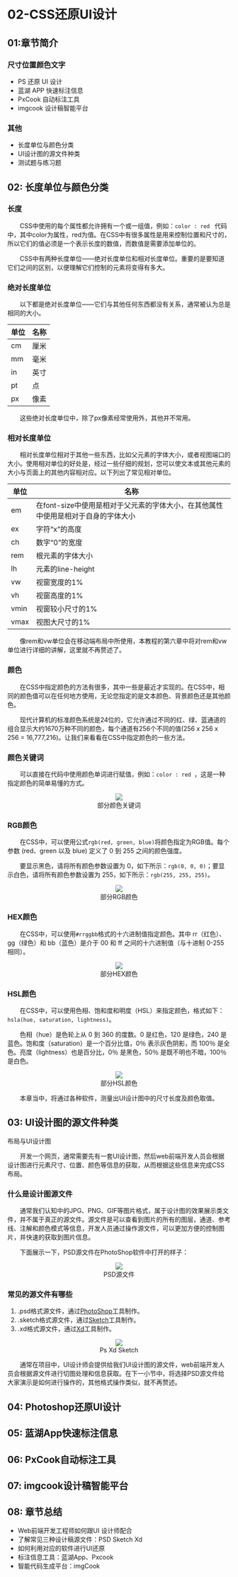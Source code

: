 # 02-CSS还原UI设计

## 01:章节简介

### 尺寸位置颜色文字
* PS 还原 UI 设计
* 蓝湖 APP 快速标注信息
* PxCook 自动标注工具
* imgcook 设计稿智能平台
### 其他
* 长度单位与颜色分类
* UI设计图的源文件种类
* 测试题与练习题

## 02: 长度单位与颜色分类
### 长度

&emsp;&emsp;CSS中使用的每个属性都允许拥有一个或一组值，例如：`color : red ` 代码中，其中color为属性，red为值。在CSS中有很多属性是用来控制位置和尺寸的，所以它们的值必须是一个表示长度的数值，而数值是需要添加单位的。

&emsp;&emsp;CSS中有两种长度单位——绝对长度单位和相对长度单位。重要的是要知道它们之间的区别，以便理解它们控制的元素将变得有多大。

### 绝对长度单位

&emsp;&emsp;以下都是绝对长度单位——它们与其他任何东西都没有关系，通常被认为总是相同的大小。

| 单位 | 名称 |
| ------ | ------ |
| cm | 厘米 |
| mm | 毫米 |
| in | 英寸 |
| pt | 点 |
| px | 像素 |

&emsp;&emsp;这些绝对长度单位中，除了px像素经常使用外，其他并不常用。

### 相对长度单位

&emsp;&emsp;相对长度单位相对于其他一些东西，比如父元素的字体大小，或者视图端口的大小。使用相对单位的好处是，经过一些仔细的规划，您可以使文本或其他元素的大小与页面上的其他内容相对应。以下列出了常见相对单位。

| 单位 | 名称 |
| ------ | ------ |
| em | 在font-size中使用是相对于父元素的字体大小，在其他属性中使用是相对于自身的字体大小 |
| ex | 字符“x”的高度 |
| ch | 数字“0”的宽度 |
| rem | 根元素的字体大小 |
| lh | 元素的line-height |
| vw | 视窗宽度的1% |
| vh | 视窗高度的1% |
| vmin | 视窗较小尺寸的1% |
| vmax | 视图大尺寸的1% |

&emsp;&emsp;像rem和vw单位会在移动端布局中所使用，本教程的第六章中将对rem和vw单位进行详细的讲解，这里就不再赘述了。

### 颜色

&emsp;&emsp;在CSS中指定颜色的方法有很多，其中一些是最近才实现的。在CSS中，相同的颜色值可以在任何地方使用，无论您指定的是文本颜色、背景颜色还是其他颜色。

&emsp;&emsp;现代计算机的标准颜色系统是24位的，它允许通过不同的红、绿、蓝通道的组合显示大约1670万种不同的颜色，每个通道有256个不同的值(256 x 256 x 256 = 16,777,216)。让我们来看看在CSS中指定颜色的一些方法。

### 颜色关键词

&emsp;&emsp;可以直接在代码中使用颜色单词进行赋值，例如：`color : red `，这是一种指定颜色的简单易懂的方式。

<div align=center>
	<img src="https://p6-juejin.byteimg.com/tos-cn-i-k3u1fbpfcp/98dba04583b14e04b5fe86c830577fdf~tplv-k3u1fbpfcp-watermark.image?" />
    <div>部分颜色关键词</div>
</div>

### RGB颜色

&emsp;&emsp;在CSS中，可以使用公式`rgb(red, green, blue)`将颜色指定为RGB值。每个参数 (red、green 以及 blue) 定义了 0 到 255 之间的颜色强度。

&emsp;&emsp;要显示黑色，请将所有颜色参数设置为 0，如下所示：`rgb(0, 0, 0)`；要显示白色，请将所有颜色参数设置为 255，如下所示：`rgb(255, 255, 255)`。

<div align=center>
	<img src="https://p6-juejin.byteimg.com/tos-cn-i-k3u1fbpfcp/b1200f23a726401f8d503da8a54e4cdd~tplv-k3u1fbpfcp-watermark.image?" />
    <div>部分RGB颜色</div>
</div>

### HEX颜色

&emsp;&emsp;在CSS中，可以使用`#rrggbb`格式的十六进制值指定颜色。其中 rr（红色）、gg（绿色）和 bb（蓝色）是介于 00 和 ff 之间的十六进制值（与十进制 0-255 相同）。

<div align=center>
	<img src="https://p3-juejin.byteimg.com/tos-cn-i-k3u1fbpfcp/cf658ad38ffa414e896628c175a60dfa~tplv-k3u1fbpfcp-watermark.image?" />
    <div>部分HEX颜色</div>
</div>

### HSL颜色

&emsp;&emsp;在CSS中，可以使用色相、饱和度和明度（HSL）来指定颜色，格式如下：`hsla(hue, saturation, lightness)`。

&emsp;&emsp;色相（hue）是色轮上从 0 到 360 的度数。0 是红色，120 是绿色，240 是蓝色。饱和度（saturation）是一个百分比值，0％ 表示灰色阴影，而 100％ 是全色。亮度（lightness）也是百分比，0％ 是黑色，50％ 是既不明也不暗，100％是白色。

<div align=center>
	<img src="https://p1-juejin.byteimg.com/tos-cn-i-k3u1fbpfcp/d195cb5432ed4c29bbbc86f123741a66~tplv-k3u1fbpfcp-watermark.image?" />
    <div>部分HSL颜色</div>
</div>

&emsp;&emsp;本章当中，将通过各种软件，测量出UI设计图中的尺寸长度及颜色取值。
## 03: UI设计图的源文件种类
布局与UI设计图

&emsp;&emsp;开发一个网页，通常需要先有一套UI设计图，然后web前端开发人员会根据设计图进行元素尺寸、位置、颜色等信息的获取，从而根据这些信息来完成CSS布局。

### 什么是设计图源文件

&emsp;&emsp;通常我们认知中的JPG、PNG、GIF等图片格式，属于设计图的效果展示类文件，并不属于真正的源文件。源文件是可以查看到图片的所有的图层，通道、参考线、注解和颜色模式等信息，开发人员通过操作源文件，可以更加方便的控制图片，并快速的获取到图片信息。

&emsp;&emsp;下面展示一下，PSD源文件在PhotoShop软件中打开的样子：

<div align=center>
	<img src="https://p6-juejin.byteimg.com/tos-cn-i-k3u1fbpfcp/d0dd73275ef8426d8e7662c4d92caf6b~tplv-k3u1fbpfcp-watermark.image" />
    <div>PSD源文件</div>
</div>

### 常见的源文件有哪些

1. .psd格式源文件，通过[PhotoShop](https://www.adobe.com/products/photoshop.html)工具制作。
2. .sketch格式源文件，通过[Sketch](https://www.sketch.com/)工具制作。
3. .xd格式源文件，通过[Xd](https://www.adobe.com/products/xd.html)工具制作。

<div align=center>
	<img src="https://p6-juejin.byteimg.com/tos-cn-i-k3u1fbpfcp/89c36c2929dc452d9224e61d1abd0d04~tplv-k3u1fbpfcp-watermark.image" />
    <div>Ps Xd Sketch</div>
</div>

&emsp;&emsp;通常在项目中，UI设计师会提供给我们UI设计图的源文件，web前端开发人员会根据源文件进行切图处理和信息获取。在下一小节中，将选择PSD源文件给大家演示是如何进行操作的，其他格式操作类似，就不再赘述。

## 04: Photoshop还原UI设计
## 05: 蓝湖App快速标注信息
## 06: PxCook自动标注工具
## 07: imgcook设计稿智能平台
## 08: 章节总结
* Web前端开发工程师如何跟UI 设计师配合
* 了解常见三种设计稿源文件：PSD Sketch Xd
* 如何利用对应的软件进行UI还原
* 标注信息工具：蓝湖App、Pxcook
* 智能代码生成平台：imgCook
